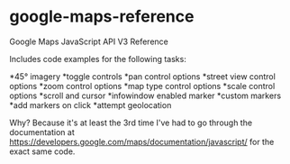 google-maps-reference
=====================

Google Maps JavaScript API V3 Reference

Includes code examples for the following tasks:

*45° imagery
*toggle controls
*pan control options
*street view control options
*zoom control options
*map type control options
*scale control options
*scroll and cursor
*infowindow enabled marker
*custom markers
*add markers on click
*attempt geolocation

Why? Because it's at least the 3rd time I've had to go through the documentation at https://developers.google.com/maps/documentation/javascript/ for the exact same code.
